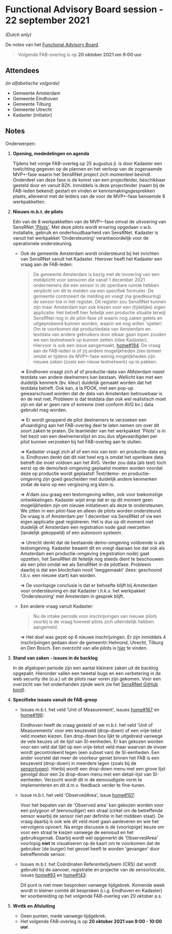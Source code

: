 # Functional Advisory Board session - 22 september 2021

_(Dutch only)_

De notes van het [Functional Advisory Board](../FAB.md).

> Volgende FAB-overleg is op **20 oktober 2021 om 9:00 uur**

## Attendees

_(in alfabetische volgorde)_

- Gemeente Amsterdam
- Gemeente Eindhoven
- Gemeente Tilburg
- Gemeente Utrecht
- Kadaster (initiator)

## Notes

Onderwerpen:

1. **Opening, mededelingen en agenda**
     
     Tijdens het vorige FAB-overleg op 25 augustus jl. is door Kadaster een toelichting gegeven op de plannen en het verloop van de zogenaamde MVP+-fase waarin het SensRNet project zich momenteel bevindt. Onderdeel van deze fase is de komst van een projectleider, beschikbaar gesteld door en vanuit BZK. Inmiddels is deze projectleider (naam bij de FAB-leden bekend) gestart en vinden er kennismakingsgesprekken plaats, allereerst met de leiders van de voor de MVP+-fase benoemde 8 werkpakketten.

2. **Nieuws m.b.t. de pilots**

     Eén van de 8 werkpakketten van de MVP+-fase omvat de uitvoering van SensRNet ['Pilots'](https://kadaster-labs.github.io/sensrnet-home/Pilots/). Met deze pilots wordt ervaring opgedaan v.w.b. installatie, gebruik en onderhoudbaarheid van SensRNet. Kadaster is vanuit het werkpakket 'Ondersteuning' verantwoordelijk voor de operationele ondersteuning. 
     
     - Ook de gemeente Amsterdam wordt ondersteund bij het inrichten van SensRNet vanuit het Kadaster. Hierover heeft het Kadaster een vraag aan de FAB-leden:
       
        > De gemeente Amsterdam is bezig met de invoering van een meldplicht voor sensoren die vanaf 1 december 2021 ondernemers die een sensor in de openbare ruimte hebben verplicht om dit te melden via een specifiek formulier. De gemeente controleert de melding en voegt (na goedkeuring) de sensor toe in het register. Dit register zou SensRNet kunnen zijn maar Amsterdam kan ook kiezen voor een (tijdelijke) eigen applicatie. Het betreft hier feitelijk een productie situatie terwijl SensRNet nog in de pilot-fase zit waarin nog zaken getets en uitgeprobeerd kunnen worden, waarin we nog willen 'spelen'. Om te voorkomen dat productiedata van Amsterdam en testdata van andere gebruikers door elkaar gaan lopen zouden we een testnetwerk op kunnen zetten (idee Kadaster). Hiervoor is ook een issue aangemaakt, [home#194](https://github.com/kadaster-labs/sensrnet-home/issues/194). De vraag aan de FAB-leden is of zij andere mogelijkheden zien temeer omdat er tijdens de MVP+-fase weinig mogelijkheden zijn nieuwe zaken (zoals een nieuw testnetwerk) op te pakken.
     
          => Eindhoven vraagt zich af of productie-data van AMsterdam _naast_ testdata van andere deelnemers kan bestaan. Wellicht kan met een duidelijk kenmerk (bv. kleur) duidelijk gemaakt worden dat het testdata betreft. Ook kan, á la PDOK, met een pop-up gewaarschuwd worden dat de data van Amsterdam betrouwbaar is en de rest niet. Probleem is dat testdata dan ook wel realistisch moet zijn en dat er geen rare of extreme (niet conform AVG bv.) data gebruikt mag worden.
       
          => Er wordt geopperd de pilot deelnemers te verzoeken een afvaardiging aan het FAB-overleg deel te laten nemen om over dit soort zaken te praten. De teamleider van het werkpakket 'Pilots' is in het bezit van een deelnemerslijst en zou dus afgevaardigden per pilot kunnen verzoeken bij het FAB-overleg aan te sluiten.
       
          => Kadaster vraagt zich af of een mix van test- en productie-data erg is. Eindhoven denkt dat dit niet heel erg is omdat het openbare data betreft die moet voldoen aan het AVG. Verder zou data (als test) toch eerst op de demo/test-omgeving geplaatst moeten worden voordat deze op productie wordt geplaatst! Test/demo- en productie-omgeving zijn goed gescheiden met duidelijk andere kenmerken zodat de kans op een vergissing erg klein is.
       
          => A'dam zou graag een testomgeving willen, ook voor toekomstige ontwikkelingen. Kadaster wijst erop dat er op dit moment geen mogelijkheden zijn om nieuwe initiatieven als deze te ondersteunen. We zitten in een pilot-fase en alleen de pilots worden ondersteund. De vraag is of Amsterdam per 1 december via SensRNet of via een eigen applicatie gaat registreren. Het is dus op dit moment niet duidelijk of Amsterdam een registration node gaat neerzetten (landelijk gekoppeld) of een autonoom systeem.
     
          => Utrecht denkt dat de bestaande demo-omgeving voldoende is als testomgeving. Kadaster beaamt dit en voegt daaraan toe dat ook als Amsterdam een productie-omgeving (registration node) gaat opzetten, het SensRNet dit feitelijk nog steeds dient te beschouwen als een pilot omdat we als SensRNet in de pilotfase. Probleem daarbij is dat een blockchain nooit 'leeggemaakt' (lees: geschoond t.b.v. een nieuwe start) kan worden.
    
          => De voorlopige conclusie is dat er behoefte blijft bij Amsterdam voor ondersteuning en dat Kadaster i.h.k.v. het werkpakket 'Ondersteuning' met Amsterdam in gesprek blijft.
    
     - Een andere vraag vanuit Kadaster:
     
        > Nu de intake periode voor inschrijvingen van nieuwe pilots voorbij is de vraag hoeveel pilots zich uiteindelijk hebben aangemeld.
        
          => Het doel was gezet op 6 nieuwe inschrijvingen. Er zijn inmiddels 4 inschrijvingen gedaan door de gemeentn Helmond, Utrecht, Tilburg en Den Bosch. Een overzicht van alle pilots is [hier](https://kadaster-labs.github.io/sensrnet-home/Pilots/) te vinden.
    
          
3. **Stand van zaken - issues in de backlog**
   
     In de afgelopen periode zijn een aantal kleinere zaken uit de backlog opgepakt. Hieronder vallen een tweetal bugs en een verbetering in de web security die (o.a.) uit de pilots naar voren zijn gekomen. Voor een overzicht van het onderhanden zijnde werk zie het [SensRNet GitHub bord](https://github.com/orgs/kadaster-labs/projects/1)).
     
   
4. **Specifieke issues vanuit de FAB-groep**
   
     - Issues m.b.t. het veld 'Unit of Measurement', issues [home#167](https://github.com/kadaster-labs/sensrnet-home/issues/167) en [home#196](https://github.com/kadaster-labs/sensrnet-home/issues/196):
     
         Eindhoven heeft de vraag gesteld of we m.b.t. het veld 'Unit of Measurements' voor een keuzeveld (drop-down) of een vrije-tekst veld moeten kiezen. Een drop-down box lijkt te uitgebreid vanwege de vele keuzes uit de lijst van SI-eenheden. Er kan gekozen worden voor een veld dat lijkt op een vrije-tekst veld maar waarvan de invoer wordt gecontroleerd tegen (een subset van) de SI-eenheden. Een ander voorstel dat meer de voorkeur geniet binnen het FAB is een keuzeveld (drop-down) in meerdere lagen (zoals bij de [sensortypen](https://github.com/kadaster-labs/sensrnet-home/issues/96)). Hierbij wordt een drop-down menu met een grove lijst gevolgd door een 2e drop-down menu met een detail-lijst van SI-eenheden. Verzocht wordt dit in de eenvoudigste vorm te implementeren en dit d.m.v. feedback verder te fine-tunen.
     
     - Issue m.b.t. het veld 'ObservedArea', issue [home#107](https://github.com/kadaster-labs/sensrnet-home/issues/107):
       
         Voor het bepalen van de 'Observed area' kan gekozen worden voor een polygoon of (eenvoudiger) een straal (cirkel om de betreffende sensor waarbij de sensor niet per definitie in het middeen staat). De vraag daarbij is ook wie dit veld moet gaan aanleveren en wie het vervolgens opvoert. Na enige discussie is de (voorlopige) keuze om voor een straal te kiezen vanwege de eenvoud en het gebruiksgemak. Daarbij wordt wel opgemerkt de 'ObservedArea' voorlopig **niet** te visualiseren op de kaart om te voorkomen dat de gebruiker (de burger) het gevoel heeft te worden 'gevangen' door betreffenmde sensor.

     - Issues m.b.t. het Coördinaten ReferentieSyteem (CRS) dat wordt gebruikt bij de aanvoer, registratie en projectie van de sensorlocatie, issues [home#93](https://github.com/kadaster-labs/sensrnet-home/issues/93) en [home#143](https://github.com/kadaster-labs/sensrnet-home/issues/143):
       
         Dit punt is niet meer besproken vanwege tijdgebrek. Komende week wordt in kleiner comité dit besproken (i.i.g. Eindhoven en Kadaster) ter voorbereiding op het volgende FAB-overleg van 20 oktober a.s.
     

5. **Wvttk en Afsluiting**
   
     - Geen punten, mede vanwege tijdgebrek.
     - Het volgende FAB-overleg is op **20 oktober 2021 van 9:00 - 10:00 uur**.
